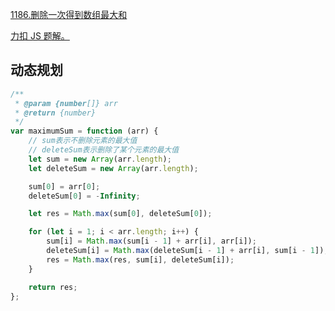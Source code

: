[1186.删除一次得到数组最大和](https://leetcode-cn.com/problems/maximum-subarray-sum-with-one-deletion/submissions/)

[力扣 JS 题解。](https://github.com/GuYueJiaJie/blog/tree/master/%E6%95%B0%E6%8D%AE%E7%BB%93%E6%9E%84%E4%B8%8E%E7%AE%97%E6%B3%95)

## 动态规划

```javascript
/**
 * @param {number[]} arr
 * @return {number}
 */
var maximumSum = function (arr) {
    // sum表示不删除元素的最大值
    // deleteSum表示删除了某个元素的最大值
    let sum = new Array(arr.length);
    let deleteSum = new Array(arr.length);

    sum[0] = arr[0];
    deleteSum[0] = -Infinity;

    let res = Math.max(sum[0], deleteSum[0]);

    for (let i = 1; i < arr.length; i++) {
        sum[i] = Math.max(sum[i - 1] + arr[i], arr[i]);
        deleteSum[i] = Math.max(deleteSum[i - 1] + arr[i], sum[i - 1]); // 第二种情况是删除当前元素
        res = Math.max(res, sum[i], deleteSum[i]);
    }

    return res;
};
```
